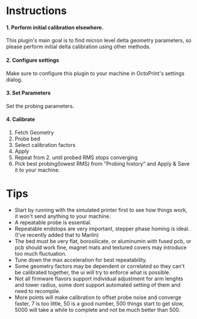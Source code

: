 # Instructions

#### 1. **Perform initial calibration elsewhere.**
This plugin's main goal is to find micron level delta geometry parameters, so please perform initial delta calibration using other methods.

#### 2. **Configure settings**
Make sure to configure this plugin to your machine in OctoPrint's settings dialog.

#### 3. **Set Parameters**
Set the probing parameters.

#### 4. **Calibrate**
1. Fetch Geometry
2. Probe bed
3. Select calibration factors
4. Apply
5. Repeat from 2. until probed RMS stops converging
6. Pick best probing(lowest RMS) from "Probing history" and Apply & Save it to your machine.

# Tips

* Start by running with the simulated printer first to see how things work, it won't send anything to your machine.
* A repeatable probe is essential.
* Repeatable endstops are very important, stepper phase homing is ideal. (I've recently added that to Marlin)
* The bed must be very flat, borosilicate, or aluminumin with fused pcb, or pcb should work fine, magnet mats and textured covers may introduce too much fluctuation.
* Tune down the max acceleration for best repeatability.
* Some geometry factors may be dependent or correlated so they can't be calibrated together, the ui will try to enforce what is possible.
* Not all firmware flavors support individual adjustment for arm lenghts and tower radius, some dont support automated setting of them and need to recompile.
* More points will make calibration to offset probe noise and converge faster, 7 is too little, 50 is a good number, 500 things start to get slow, 5000 will take a while to complete and not be much better than 500.